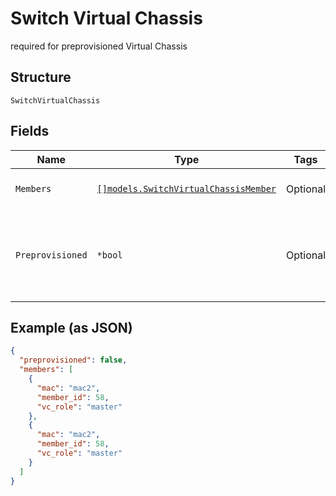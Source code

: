 
# Switch Virtual Chassis

required for preprovisioned Virtual Chassis

## Structure

`SwitchVirtualChassis`

## Fields

| Name | Type | Tags | Description |
|  --- | --- | --- | --- |
| `Members` | [`[]models.SwitchVirtualChassisMember`](../../doc/models/switch-virtual-chassis-member.md) | Optional | list of Virtual Chassis members |
| `Preprovisioned` | `*bool` | Optional | to configure whether the VC is preprovisioned or nonprovisioned<br>**Default**: `false` |

## Example (as JSON)

```json
{
  "preprovisioned": false,
  "members": [
    {
      "mac": "mac2",
      "member_id": 58,
      "vc_role": "master"
    },
    {
      "mac": "mac2",
      "member_id": 58,
      "vc_role": "master"
    }
  ]
}
```

